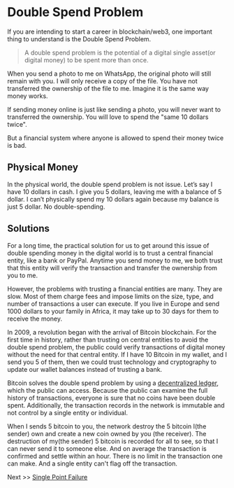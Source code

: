 # Double Spend Problem
If you are intending to start a career in blockchain/web3, one important thing to understand is the Double Spend Problem.

> A double spend problem is the potential of a digital single asset(or digital money) to be spent more than once.

When you send a photo to me on WhatsApp, the original photo will still remain with you. I will only receive a copy of the file. You have not transferred the ownership of the file to me. Imagine it is the same way money works.

If sending money online is just like sending a photo, you will never want to transferred the ownership. You will love to spend the "same 10 dollars twice".

But a financial system where anyone is allowed to spend their money twice is bad.

## Physical Money
In the physical world, the double spend problem is not issue. Let’s say I have 10 dollars in cash. I give you 5 dollars, leaving me with a balance of 5 dollar. I can’t physically spend my 10 dollars again because my balance is just 5 dollar. No double-spending.

## Solutions
For a long time, the practical solution for us to get around this issue of double spending money in the digital world is to trust a central financial entity, like a bank or PayPal. Anytime you send money to me, we both trust that this entity will verify the transaction and transfer the ownership from you to me.

However, the problems with trusting a financial entities are many. They are slow. Most of them charge fees and impose limits on the size, type, and number of transactions a user can execute. If you live in Europe and send 1000 dollars to your family in Africa, it may take up to 30 days for them to receive the money.

In 2009, a revolution began with the arrival of Bitcoin blockchain. For the first time in history, rather than trusting on central entities to avoid the double spend problem, the public  could verify transactions of digital money without the need for that central entity. If I have 10 Bitcoin in my wallet, and I send you 5 of them, then we could trust technology and cryptography to update our wallet balances instead of trusting a bank.

Bitcoin solves the double spend problem by using a [decentralized ledger](https://river.com/learn/terms/d/decentralized-ledger/), which the public can access. Because the public can examine the full history of transactions, everyone is sure that no coins have been double spent. Additionally, the transaction records in the network is immutable and not control by a single entity or individual.

When I sends 5 bitcoin to you, the network destroy the 5 bitcoin I(the sender) own and create a new coin owned by you (the receiver). The destruction of my(the sender) 5 bitcoin  is recorded for all to see, so that I can never send it to someone else. And on average the transaction is confirmed and settle within an hour. There is no limit in the transaction one can make. And a single entity can't flag off the transaction.

Next >> [Single Point Failure](https://github.com/jeremyikwuje/intro-to-blockchain/single-point-failure.md)
